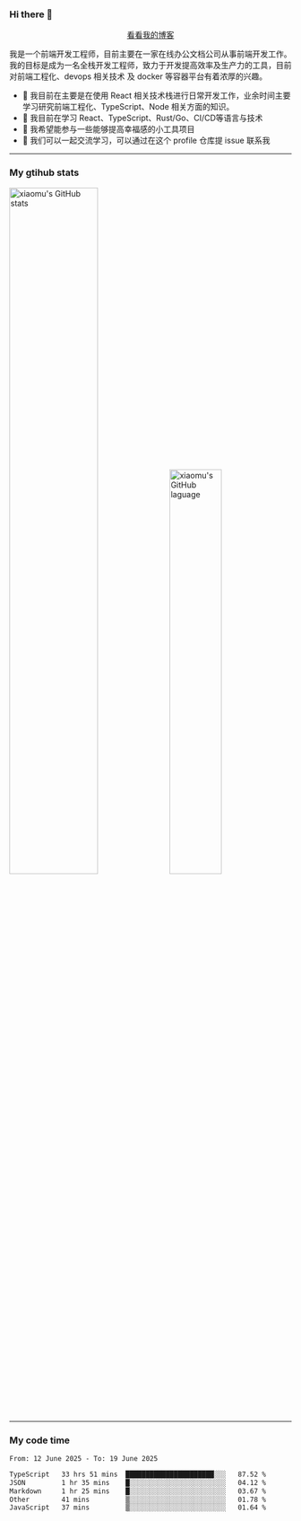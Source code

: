### Hi there 👋

<p align="center">
  <a href="https://blog.realjacket.fun">看看我的博客</a>
</p>

我是一个前端开发工程师，目前主要在一家在线办公文档公司从事前端开发工作。我的目标是成为一名全栈开发工程师，致力于开发提高效率及生产力的工具，目前对前端工程化、devops 相关技术 及 docker 等容器平台有着浓厚的兴趣。

- 🔭 我目前在主要是在使用 React 相关技术栈进行日常开发工作，业余时间主要学习研究前端工程化、TypeScript、Node 相关方面的知识。
- 🌱 我目前在学习 React、TypeScript、Rust/Go、CI/CD等语言与技术
- 👯 我希望能参与一些能够提高幸福感的小工具项目
- 💬 我们可以一起交流学习，可以通过在这个 profile 仓库提 issue 联系我

***

### My gtihub stats

<a><img src="https://github-readme-stats-git-masterrstaa-rickstaa.vercel.app/api?username=real-jacket&&show_icons=true" title="xiaomu's GitHub stats" alt="xiaomu's GitHub stats" style="width:56%;"/></a>
<a><img src="https://github-readme-stats-git-masterrstaa-rickstaa.vercel.app/api/top-langs/?username=real-jacket&layout=compact" title="xiaomu's GitHub laguage" alt="xiaomu's GitHub laguage" style="width:43%;"/><a/>

***

### My code time

<!--START_SECTION:waka-->

```txt
From: 12 June 2025 - To: 19 June 2025

TypeScript   33 hrs 51 mins  ██████████████████████░░░   87.52 %
JSON         1 hr 35 mins    █░░░░░░░░░░░░░░░░░░░░░░░░   04.12 %
Markdown     1 hr 25 mins    █░░░░░░░░░░░░░░░░░░░░░░░░   03.67 %
Other        41 mins         ▒░░░░░░░░░░░░░░░░░░░░░░░░   01.78 %
JavaScript   37 mins         ▒░░░░░░░░░░░░░░░░░░░░░░░░   01.64 %
```

<!--END_SECTION:waka-->
